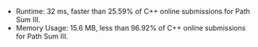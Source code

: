 * Runtime: 32 ms, faster than 25.59% of C++ online submissions for Path Sum III.
* Memory Usage: 15.6 MB, less than 96.92% of C++ online submissions for Path Sum III.
